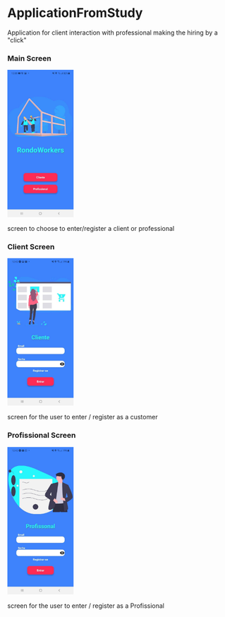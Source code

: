 # ApplicationFromStudy

Application for client interaction with professional making the hiring by a "click"

<div>
<h3>Main Screen</h3>
<img src="./src/assets/imagen1.jpg" width='150'/>
<p>screen to choose to enter/register a client or professional</p>

<h3>Client Screen</h3>
<img src="./src/assets/imagen2.jpg" width='150'/>
<p>screen for the user to enter / register as a customer</p>

<h3>Profissional Screen</h3>
<img src="./src/assets/imagen3.jpg" width='150'/>
<p>screen for the user to enter / register as a Profissional</p>
</div>
